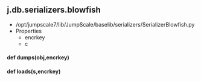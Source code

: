 ## j.db.serializers.blowfish

- /opt/jumpscale7/lib/JumpScale/baselib/serializers/SerializerBlowfish.py
- Properties
    - encrkey
    - c

#### def dumps(obj,encrkey) 

    

#### def loads(s,encrkey) 

    

